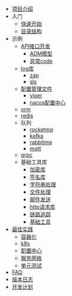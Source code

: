 - [项目介绍](zh-cn/README.md)
- 入门
  - [快速开始](zh-cn/start/quickstart.md)
  - [目录结构](zh-cn/start/dir.md)
- 示例
  - [API接口开发](zh-cn/examples/api/api.md)
    - [ADM模型](zh-cn/examples/api/adm.md)
    - [异常code](zh-cn/examples/api/code.md)
  - [log库](zh-cn/examples/log/log.md)
    - [zap](zh-cn/examples/log/zap.md)
    - [sls](zh-cn/examples/log/sls.md)
  - [配置管理文件](zh-cn/examples/config/config.md)
    - [viper](zh-cn/examples/config/viper.md)
    - [nacos配置中心](zh-cn/examples/config/nacos.md)
  - [orm](zh-cn/examples/orm/orm.md)
  - [redis](zh-cn/examples/redis/redis.md)
  - 队列
    - [rocketmq](zh-cn/examples/queue/rocketmq.md)
    - [kafka](zh-cn/examples/queue/kafka.md)
    - [rabbitmq](zh-cn/examples/queue/rabbitmq.md)
    - [mqtt](zh-cn/examples/queue/mqtt.md)
  - [grpc](zh-cn/examples/grpc/grpc.md)
  - 基础工具库
    - [加密库](zh-cn/examples/tools/encrypt.md)
    - [签名库](zh-cn/examples/tools/sign.md)
    - [字符串处理](zh-cn/examples/tools/string.md)
    - [文件处理](zh-cn/examples/tools/file.md)
    - [邮件发送](zh-cn/examples/tools/email.md)
    - [http请求库](zh-cn/examples/tools/http.md)
    - [链路追踪](zh-cn/examples/tools/trace.md)
    - [基础工具](zh-cn/examples/tools/common.md)
- [最佳实践](zh-cn/practices/practices.md)
  - [容器化](zh-cn/practices/container.md)
  - [k8s](zh-cn/practices/k8s.md)
  - [配置中心](zh-cn/practices/config_center.md)
  - [服务网格](zh-cn/practices/service_mesh.md)
  - [单元测试](zh-cn/practices/unit_test.md)
- [FAQ](zh-cn/faq.md)
- [版本日志](zh-cn/changelog.md)
- [开发计划](zh-cn/nav/todo.md)

<!-- - [Need Help](es-us/needhelp.md) -->
